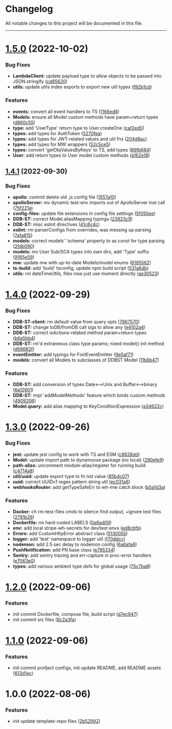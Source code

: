 # Changelog

All notable changes to this project will be documented in this file.

---


# [1.5.0](https://github.com/Nerdware-LLC/fixit-api/compare/v1.4.1...v1.5.0) (2022-10-02)


### Bug Fixes

* **LambdaClient:** update payload type to allow objects to be passed into JSON.stringify ([cd85620](https://github.com/Nerdware-LLC/fixit-api/commit/cd8562040ba5b09dd1094e07f011bbd5c2bb28ea))
* **utils:** update utils index exports to export new util types ([f92b1cd](https://github.com/Nerdware-LLC/fixit-api/commit/f92b1cd9486f11e851ef8ad30299feec99856d78))


### Features

* **events:** convert all event handlers to TS ([1166ed8](https://github.com/Nerdware-LLC/fixit-api/commit/1166ed8d4a9279963e35d4256230165de7d6ee8e))
* **Models:** ensure all Model custom methods have param+return types ([d860c55](https://github.com/Nerdware-LLC/fixit-api/commit/d860c559209385d92572d933fc549b05957c1982))
* **type:** add 'UserType' return type to User.createOne ([caf2ed0](https://github.com/Nerdware-LLC/fixit-api/commit/caf2ed079c28674e6ff23de9cc1e63aa68d40a3c))
* **types:** add types for AuthToken ([5270fea](https://github.com/Nerdware-LLC/fixit-api/commit/5270feaf3851b6dd9446dbe0e7143f5c41f15041))
* **types:** add types for JWT-related values and util fns ([204d8ac](https://github.com/Nerdware-LLC/fixit-api/commit/204d8ac115c0779a1d450db3cc2390390b148036))
* **types:** add types for MW wrappers ([52c5ce5](https://github.com/Nerdware-LLC/fixit-api/commit/52c5ce57fc333442fd6764f17bf8a2b6ca9a26e0))
* **types:** convert 'getObjValuesByKeys' to TS, add types ([89fb684](https://github.com/Nerdware-LLC/fixit-api/commit/89fb6844554d11c7aaed96bfc64b3f0cecbe4d4e))
* **User:** add return types to User model custom methods ([a162e18](https://github.com/Nerdware-LLC/fixit-api/commit/a162e18ee21e9c9375230a01c4809251881bed8a))

## [1.4.1](https://github.com/Nerdware-LLC/fixit-api/compare/v1.4.0...v1.4.1) (2022-09-30)


### Bug Fixes

* **apollo:** commit delete old .js config file ([1557a10](https://github.com/Nerdware-LLC/fixit-api/commit/1557a10cd18a224f070dce3927652a92c99c4699))
* **apolloServer:** mv dynamic test-env imports out of ApolloServer inst call ([75f221a](https://github.com/Nerdware-LLC/fixit-api/commit/75f221a970711643ea13e252559548cdd3100929))
* **config-files:** update file extensions in config file settings ([5f050ee](https://github.com/Nerdware-LLC/fixit-api/commit/5f050eed6f34916eb47a2fd5a403133e3354566f))
* **DDB-ST:** correct Model.aliasMapping typings ([23923c9](https://github.com/Nerdware-LLC/fixit-api/commit/23923c976a7d4daf230484f6e504ad94b1e7166e))
* **DDB-ST:** misc eslint directives ([41c6c4c](https://github.com/Nerdware-LLC/fixit-api/commit/41c6c4c13619c3dec7752df18bfb3ea9044e576d))
* **eslint:** rm parserConfigs from overrides, was messing up parsing ([7a1a815](https://github.com/Nerdware-LLC/fixit-api/commit/7a1a8158470de61dd922e988cca2b2b21d871a3d))
* **models:** correct models' 'schema' property to as const for type parsing ([2fdb090](https://github.com/Nerdware-LLC/fixit-api/commit/2fdb0903d29ee660f647a9368d1fc67eda907ee5))
* **models:** mv User Sub/SCA types into own dirs, add 'Type' suffix ([9165e59](https://github.com/Nerdware-LLC/fixit-api/commit/9165e599a218036d2bb4085beec07e0eecb2a53a))
* **mw:** update mw with up-to-date Models/model enums ([6195562](https://github.com/Nerdware-LLC/fixit-api/commit/6195562b20dc50ec4bb713e32a7cdf899a04800c))
* **ts-build:** add 'build' tsconfig, update npm build script ([531a6db](https://github.com/Nerdware-LLC/fixit-api/commit/531a6db9738b3f9a8b17cc4d8ae4e44ae5017836))
* **utils:** rm dateTimeUtils, files now just use moment directly ([ae30523](https://github.com/Nerdware-LLC/fixit-api/commit/ae305238a9db943662b6593e6a24b4093d068244))

# [1.4.0](https://github.com/Nerdware-LLC/fixit-api/compare/v1.3.0...v1.4.0) (2022-09-29)


### Bug Fixes

* **DDB-ST-client:** rm default value from query opts ([7967570](https://github.com/Nerdware-LLC/fixit-api/commit/796757029c9bb5e1fecab734af3f8e26910378ed))
* **DDB-ST:** change toDB/fromDB call sigs to allow any ([e4102a4](https://github.com/Nerdware-LLC/fixit-api/commit/e4102a4afe4c4d6b27456ed5956a084ff1f566ea))
* **DDB-ST:** correct ioActions-related method param+return types ([b6a5bb4](https://github.com/Nerdware-LLC/fixit-api/commit/b6a5bb48cadefd03ba32772365872695026a4292))
* **DDB-ST:** rm'd extraneous class type params; nixed model() init method ([d68682f](https://github.com/Nerdware-LLC/fixit-api/commit/d68682f3a2cf7c19c554e38f961a39da5751d528))
* **eventEmitter:** add typings for FixitEventEmitter ([9e5af71](https://github.com/Nerdware-LLC/fixit-api/commit/9e5af716d77b4a3e5dd02abf7a5bc5d770187d6b))
* **models:** convert all Models to subclasses of DDBST Model ([11b6b47](https://github.com/Nerdware-LLC/fixit-api/commit/11b6b47dc10d80916a9d035b069403696c244476))


### Features

* **DDB-ST:** add conversion of types Date<-->Unix and Buffer<-->binary ([6a12601](https://github.com/Nerdware-LLC/fixit-api/commit/6a12601ba6f042ed5ccaa9bdfdb6dd5b0ecf28bf))
* **DDB-ST:** impl 'addModelMethods' feature which binds custom methods ([4909206](https://github.com/Nerdware-LLC/fixit-api/commit/4909206ad954016228fbd0c2192db67793fdb375))
* **Model.query:** add alias mapping to KeyConditionExpression ([a34622c](https://github.com/Nerdware-LLC/fixit-api/commit/a34622c931481bd08e813501fd2444509d9bd8ec))

# [1.3.0](https://github.com/Nerdware-LLC/fixit-api/compare/v1.2.0...v1.3.0) (2022-09-26)


### Bug Fixes

* **jest:** update jest config to work with TS and ESM ([c8628dd](https://github.com/Nerdware-LLC/fixit-api/commit/c8628dd898f88deb812e24a34669081927512b0a))
* **Model:** update import path to dynamoose package (no local) ([290efe9](https://github.com/Nerdware-LLC/fixit-api/commit/290efe9d3208de7bd01146695c5bfc725296a4b7))
* **path-alias:** uncomment module-alias/register for running build ([c4714a8](https://github.com/Nerdware-LLC/fixit-api/commit/c4714a809c787cd12d3b0324163cce29be507335))
* **util/uuid:** update export type to fn not value ([85b4c07](https://github.com/Nerdware-LLC/fixit-api/commit/85b4c071a7689e05e49822b4bd8d39370ecbfbeb))
* **uuid:** correct UUIDv1 regex pattern string util ([ec031a6](https://github.com/Nerdware-LLC/fixit-api/commit/ec031a61b65f34775e8c1ed6cda2c8b72a4246f4))
* **webhooksRouter:** add getTypeSafeErr to wh-mw catch block ([b5a1d3a](https://github.com/Nerdware-LLC/fixit-api/commit/b5a1d3abbba6ca4c5991ad97aa62e4309def6e8c))


### Features

* **Docker:** ch rm-test-files cmds to silence find output, +ignore test files ([2791b26](https://github.com/Nerdware-LLC/fixit-api/commit/2791b26c135cef06f388f47332db45eefb1d37e6))
* **Dockerfile:** rm hard-coded LABELS ([0a6ad09](https://github.com/Nerdware-LLC/fixit-api/commit/0a6ad09475bbbef63f962ad1a7272172b1650a35))
* **env:** add local stripe-wh-secrets for dev/test envs ([ed8cbfb](https://github.com/Nerdware-LLC/fixit-api/commit/ed8cbfbcc6cca894cf37e5862441003ecd060a7f))
* **Errors:** add CustomHttpError abstract class ([5130055](https://github.com/Nerdware-LLC/fixit-api/commit/513005505658cd23ae9cacc7f874489be539c072))
* **logger:** add 'test' namespace to logger util ([f70ddcc](https://github.com/Nerdware-LLC/fixit-api/commit/f70ddccf947b2d39f1b6832b74fb38063324aa9a))
* **nodemon:** add 2.5 sec delay to nodemon config ([6a6afa6](https://github.com/Nerdware-LLC/fixit-api/commit/6a6afa686490a8aa14b29b6343b071c699e9c43c))
* **PushNotification:** add PN base class ([e785334](https://github.com/Nerdware-LLC/fixit-api/commit/e785334be1fae377859f431a572f100b90e9a15a))
* **Sentry:** add sentry tracing and err-capture in proc-error handlers ([e7063e0](https://github.com/Nerdware-LLC/fixit-api/commit/e7063e0094ee34cfa2b244040925f46d8bcad11c))
* **types:** add various ambient type defs for global usage ([75c7ba8](https://github.com/Nerdware-LLC/fixit-api/commit/75c7ba82f59e6f311c41c4593b95bbbd5b6be678))

# [1.2.0](https://github.com/Nerdware-LLC/fixit-api/compare/v1.1.0...v1.2.0) (2022-09-06)


### Features

* init commit Dockerfile, compose file, build script ([d7ec947](https://github.com/Nerdware-LLC/fixit-api/commit/d7ec947336eb8e074a99c476aef6ff6ec7686583))
* init commit src files ([8c2a3fa](https://github.com/Nerdware-LLC/fixit-api/commit/8c2a3faeaf02943f74d9cfc637eae91eb25d5e81))

# [1.1.0](https://github.com/Nerdware-LLC/fixit-api/compare/v1.0.0...v1.1.0) (2022-09-06)


### Features

* init commit profject configs, init update README, add README assets ([613d1ec](https://github.com/Nerdware-LLC/fixit-api/commit/613d1ec7bd92fd3d8a0f6fa7a632f3348fc6a756))

# 1.0.0 (2022-08-06)


### Features

* init update template-repo files ([2b52992](https://github.com/Nerdware-LLC/fixit-api/commit/2b52992fe8cc8553b73f711b3d84ee98dde98970))
